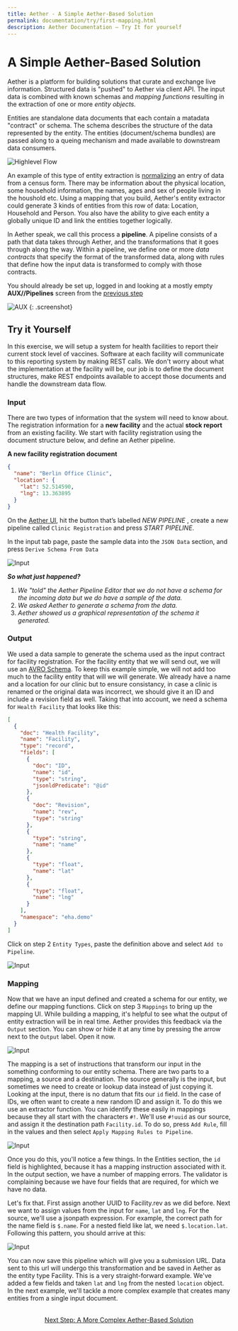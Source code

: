```yaml
---
title: Aether - A Simple Aether-Based Solution
permalink: documentation/try/first-mapping.html
description: Aether Documentation – Try It for yourself
---
```


# A Simple Aether-Based Solution

Aether is a platform for building solutions that curate and exchange live information. Structured data is "pushed" to Aether via client API.  The input data is combined with known schemas and _mapping functions_ resulting in the extraction of one or more _entity objects._

Entities are standalone data documents that each contain a matadata "contract" or schema.  The schema describes the structure of the data represented by the entity.  The entities (document/schema bundles) are passed along to a queing mechanism and made available to downstream data consumers.  

![Highlevel Flow](/images/highlevel-flow.png)

An example of this type of entity extraction is [normalizing](https://en.wikipedia.org/wiki/Database_normalization) an entry of data from a census form.  There may be information about the physical location, some household information, the names, ages and sex of people living in the houshold etc.  Using a mapping that you build, Aether's entity extractor could generate 3 kinds of entities from this row of data:  Location, Household and Person.  You also have the ability to give each entity a globally unique ID and link the entities together logically.  

In Aether speak, we call this process a **pipeline**.  A pipeline consists of a path that data takes through Aether, and the transformations that it goes through along the way. Within a pipeline, we define one or more _data contracts_ that specify the format of the transformed data, along with rules that define how the input data is transformed to comply with those contracts.

You should already be set up, logged in and looking at a mostly empty **AUX//Pipelines** screen from the [previous step](index)

![AUX](/images/screenshots/pipelines-overview-start.png)
{: .screenshot}

## Try it Yourself
In this exercise, we will setup a system for health facilities to report their current stock level of vaccines. Software at each facility will communicate to this reporting system by making REST calls. We don't worry about what the implementation at the facility will be, our job is to define the document structures, make REST endpoints available to accept those documents and handle the downstream data flow.

### Input
There are two types of information that the system will need to know about.  The registration information for a **new facility** and the actual **stock report** from an existing facility.  We start with facility registration using the document structure below, and define an Aether pipeline.

**A new facility registration document**
```json
{
  "name": "Berlin Office Clinic",
  "location": {
    "lat": 52.514590,
    "lng": 13.363895
  }
}
```
On the [Aether UI]([http://ui.aether.local), hit the button that’s labelled _NEW PIPELINE_ , create a new pipeline called `Clinic Registration` and press _START PIPELINE_.

In the input tab page, paste the sample data into the `JSON Data` section, and press `Derive Schema From Data`

![Input](/images/01-input.png)

_**So what just happened?**_
1. _We "told" the Aether Pipeline Editor that we do not have a schema for the incoming data but we do have a sample of the data._
2. _We asked Aether to generate a schema from the data._
3. _Aether showed us a graphical representation of the schema it generated._ 

### Output
We used a data sample to generate the schema used as the input contract for facility registration.  For the facility entity that we will send out, we will use an [AVRO Schema](https://en.wikipedia.org/wiki/Apache_Avro).  To keep this example simple, we will not add too much to the facility entity that will we will generate. We already have a name and a location for our clinic but to ensure consistancy, in case a clinic is renamed or the original data was incorrect, we should give it an ID and include a revision field as well. Taking that into account, we need a schema for `Health Facility` that looks like this:

```json
[
  {
    "doc": "Health Facility",
    "name": "Facility",
    "type": "record",
    "fields": [
      {
        "doc": "ID",
        "name": "id",
        "type": "string",
        "jsonldPredicate": "@id"
      },
      {
        "doc": "Revision",
        "name": "rev",
        "type": "string"
      },
      {
        "type": "string",
        "name": "name"
      },
      {
        "type": "float",
        "name": "lat"
      },
      {
        "type": "float",
        "name": "lng"
      }
    ],
    "namespace": "eha.demo"
  }
]
```
Click on step 2 `Entity Types`, paste the definition above and select `Add to Pipeline`.

![Input](/images/02-entities.png)

### Mapping
Now that we have an input defined and created a schema for our entity, we define our mapping functions. Click on step 3 `Mappings` to bring up the mapping UI. While building a mapping, it's helpful to see what the output of entity extraction will be in real time. Aether provides this feedback via the `Output` section. You can show or hide it at any time by pressing the arrow next to the `Output` label. Open it now.

![Input](/images/03-mapping.png)

The mapping is a set of instructions that transform our input in the something conforming to our entity schema. There are two parts to a mapping, a source and a destination. The source generally is the input, but sometimes we need to create or lookup data instead of just copying it. Looking at the input, there is no datum that fits our `id` field. In the case of IDs, we often want to create a new random ID and assign it. To do this we use an extractor function. You can identify these easily in mappings because they all start with the characters `#!`. We'll use `#!uuid` as our source, and assign it the destination path `Facility.id`. To do so, press `Add Rule`, fill in the values and then select `Apply Mapping Rules to Pipeline`.

![Input](/images/03a-mapping.png)

Once you do this, you'll notice a few things. In the Entities section, the `id` field is highlighted, because it has a mapping instruction associated with it. In the output section, we have a number of mapping errors. The validator is complaining because we have four fields that are required, for which we have no data. 

Let's fix that. First assign another UUID to Facility.rev as we did before. Next we want to assign values from the input for `name`, `lat` and `lng`. For the source, we'll use a jsonpath expression. For example, the correct path for the name field is `$.name`. For a nested field like lat, we need `$.location.lat`. Following this pattern, you should arrive at this:

![Input](/images/03b-mapping.png)

You can now save this pipeline which will give you a submission URL. Data sent to this url will undergo this transformation and be saved in Aether as the entity type Facility. This is a very straight-forward example. We've added a few fields and taken `lat` and `lng` from the nested `location` object. In the next example, we'll tackle a more complex example that creates many entities from a single input document.

<div style="margin-top: 2rem; text-align: center"><a href="walkthrough-core">Next Step: A More Complex Aether-Based Solution</a></div>
